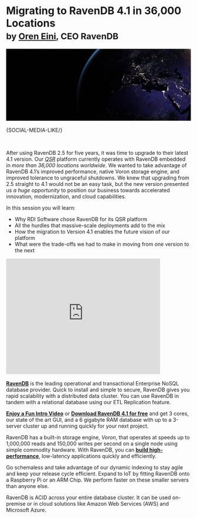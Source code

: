 # Migrating to RavenDB 4.1 in 36,000 Locations<br/><small>by <a href="mailto:ayende@ayende.com">Oren Eini</a>, CEO RavenDB</small>

![Code-A-Like: Using RavenDB for Developer Analytics](images/migrating-to-ravendb-at-36000-locations.jpg)

{SOCIAL-MEDIA-LIKE/}

<br/>

<p>After using RavenDB 2.5 for five years, it was time to upgrade to their latest 4.1 version. Our <acronym title="Quick Service Restaurant"><em>QSR</em></acronym> platform currently operates with RavenDB embedded in <em>more than 36,000 locations worldwide</em>. We wanted to take advantage of RavenDB 4.1’s improved performance, native Voron storage engine, and improved tolerance to ungraceful shutdowns. We knew that upgrading from 2.5 straight to 4.1 would not be an easy task, but the new version presented us <em>a huge opportunity</em> to position our business towards accelerated innovation, modernization, and cloud capabilities.</p>

<p>In this session you will learn:</p>
<ul>
    <li>Why RDI Software chose RavenDB for its QSR platform</li>
    <li>All the hurdles that massive-scale deployments add to the mix</li>
    <li>How the migration to Version 4.1 enables the future vision of our platform</li>
    <li>What were the trade-offs we had to make in moving from one version to the next</li>
</ul>

<div class="youtube-frame youtube-frame">
    <div class="embed-responsive embed-responsive-16by9">
        <iframe class="embed-responsive-item" width="420" height="315" src="https://www.youtube.com/embed/Jd1vYmhwpAQ" frameborder="0" allowfullscreen></iframe>
    </div>
</div>

<div class="bottom-line">
    <p>
        <a href="http://ravendb.net/"><strong>RavenDB</strong></a> is the leading operational and transactional Enterprise NoSQL database provider. Quick to install and simple to secure, RavenDB gives you rapid scalability with a distributed data cluster. You can use RavenDB in tandem with a relational database using our ETL Replication feature.
    </p>
    <p>
        <a href="https://ravendb.net#play-video"><strong>Enjoy a Fun Intro Video</strong></a> or <a href="https://ravendb.net/downloads"><strong>Download RavenDB 4.1 for free</strong></a> and get 3 cores, our state of the art GUI, and a 6 gigabyte RAM database with up to a 3-server cluster up and running quickly for your next project.
    </p>
    <p>
        RavenDB has a built-in storage engine, <em>Voron</em>, that operates at speeds up to 1,000,000 reads and 150,000 writes per second on a single node using simple commodity hardware. With RavenDB, you can <a href="https://ravendb.net/features"><strong>build high-performance</strong></a>, low-latency applications quickly and efficiently.
    </p>
    <p>
        Go schemaless and take advantage of our dynamic indexing to stay agile and keep your release cycle efficient. Expand to IoT by fitting RavenDB onto a Raspberry Pi or an ARM Chip. We perform faster on these smaller servers than anyone else. 
    </p>
    <p>
        RavenDB is ACID across your entire database cluster. It can be used on-premise or in cloud solutions like Amazon Web Services (AWS) and Microsoft Azure.
    </p>
</div>
